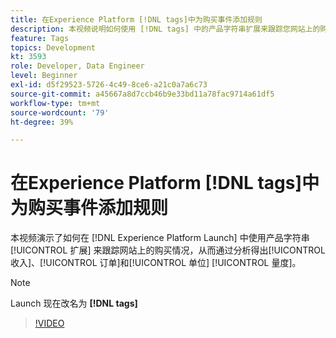 ```yaml
---
title: 在Experience Platform [!DNL tags]中为购买事件添加规则
description: 本视频说明如何使用 [!DNL tags] 中的产品字符串扩展来跟踪您网站上的购买情况，从而通过分析得出收入、订单和单位量度。
feature: Tags
topics: Development
kt: 3593
role: Developer, Data Engineer
level: Beginner
exl-id: d5f29523-5726-4c49-8ce6-a21c0a7a6c73
source-git-commit: a45667a8d7ccb46b9e33bd11a78fac9714a61df5
workflow-type: tm+mt
source-wordcount: '79'
ht-degree: 39%

---
```


# 在Experience Platform [!DNL tags]中为购买事件添加规则

本视频演示了如何在 [!DNL Experience Platform Launch] 中使用产品字符串 [!UICONTROL 扩展] 来跟踪网站上的购买情况，从而通过分析得出[!UICONTROL 收入]、[!UICONTROL 订单]和[!UICONTROL 单位] [!UICONTROL 量度]。

>[!NOTE]
>
> Launch 现在改名为 **[!DNL tags]**

>[!VIDEO](https://video.tv.adobe.com/v/31207/?quality=12&learn=on&captions=chi_hans)
